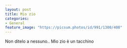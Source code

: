 ```yaml
---
layout: post
title: Mio zio
categories:
- General
feature_image: "https://picsum.photos/id/991/1300/400"
---
```


Non ditelo a nessuno.. 
Mio zio è un tacchino

